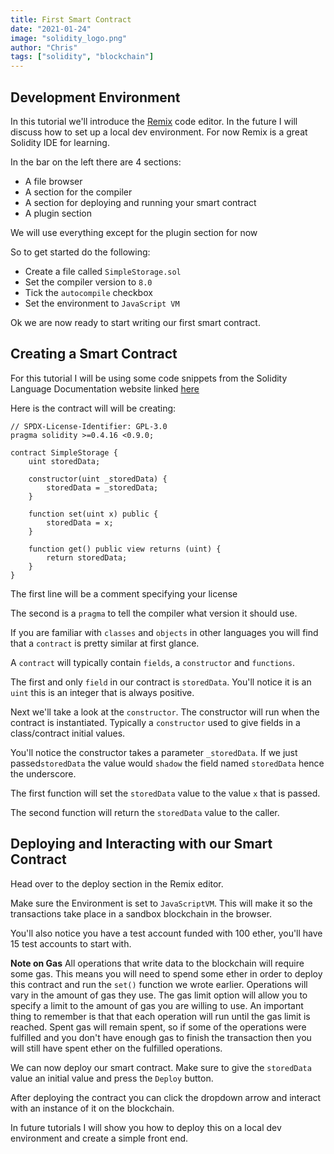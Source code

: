 ```yaml
---
title: First Smart Contract
date: "2021-01-24"
image: "solidity_logo.png"
author: "Chris"
tags: ["solidity", "blockchain"]
---
```


## Development Environment

In this tutorial we'll introduce the [Remix](https://remix.ethereum.org/) code editor. In the future I will discuss how to set up a local dev environment. For now Remix is a great Solidity IDE for learning.

In the bar on the left there are 4 sections:

- A file browser
- A section for the compiler
- A section for deploying and running your smart contract
- A plugin section

We will use everything except for the plugin section for now

So to get started do the following:

- Create a file called `SimpleStorage.sol`
- Set the compiler version to `8.0`
- Tick the `autocompile` checkbox
- Set the environment to `JavaScript VM`

Ok we are now ready to start writing our first smart contract.

## Creating a Smart Contract

For this tutorial I will be using some code snippets from the Solidity Language Documentation website linked [here](https://docs.soliditylang.org/en/v0.8.0/introduction-to-smart-contracts.html#a-simple-smart-contract)

Here is the contract will will be creating:

```
// SPDX-License-Identifier: GPL-3.0
pragma solidity >=0.4.16 <0.9.0;

contract SimpleStorage {
    uint storedData;

    constructor(uint _storedData) {
        storedData = _storedData;
    }

    function set(uint x) public {
        storedData = x;
    }

    function get() public view returns (uint) {
        return storedData;
    }
}
```

The first line will be a comment specifying your license

The second is a `pragma` to tell the compiler what version it should use.

If you are familiar with `classes` and `objects` in other languages you will find that a `contract` is pretty similar at first glance.

A `contract` will typically contain `fields`, a `constructor` and `functions`.

The first and only `field` in our contract is `storedData`. You'll notice it is an `uint` this is an integer that is always positive.

Next we'll take a look at the `constructor`. The constructor will run when the contract is instantiated. Typically a `constructor` used to give fields in a class/contract initial values.

You'll notice the constructor takes a parameter `_storedData`. If we just passed`storedData` the value would `shadow` the field named `storedData` hence the underscore.

The first function will set the `storedData` value to the value `x` that is passed.

The second function will return the `storedData` value to the caller.

## Deploying and Interacting with our Smart Contract

Head over to the deploy section in the Remix editor.

Make sure the Environment is set to `JavaScriptVM`. This will make it so the transactions take place in a sandbox blockchain in the browser.

You'll also notice you have a test account funded with 100 ether, you'll have 15 test accounts to start with.

**Note on Gas** All operations that write data to the blockchain will require some gas. This means you will need to spend some ether in order to deploy this contract and run the `set()` function we wrote earlier. Operations will vary in the amount of gas they use. The gas limit option will allow you to specify a limit to the amount of gas you are willing to use. An important thing to remember is that that each operation will run until the gas limit is reached. Spent gas will remain spent, so if some of the operations were fulfilled and you don't have enough gas to finish the transaction then you will still have spent ether on the fulfilled operations.

We can now deploy our smart contract. Make sure to give the `storedData` value an initial value and press the `Deploy` button.

After deploying the contract you can click the dropdown arrow and interact with an instance of it on the blockchain.

In future tutorials I will show you how to deploy this on a local dev environment and create a simple front end.
